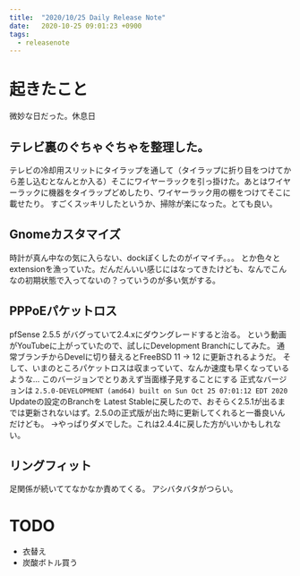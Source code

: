 ```yaml
---
title:  "2020/10/25 Daily Release Note"
date:   2020-10-25 09:01:23 +0900
tags:
  - releasenote
---
```


# 起きたこと

微妙な日だった。休息日

## テレビ裏のぐちゃぐちゃを整理した。

テレビの冷却用スリットにタイラップを通して（タイラップに折り目をつけてから差し込むとなんとか入る）そこにワイヤーラックを引っ掛けた。あとはワイヤーラックに機器をタイラップどめしたり、ワイヤーラック用の棚をつけてそこに載せたり。
すごくスッキリしたというか、掃除が楽になった。とても良い。

## Gnomeカスタマイズ

時計が真ん中なの気に入らない、dockぽくしたのがイマイチ。。。
とか色々とextensionを漁っていた。だんだんいい感じにはなってきたけども、なんでこんなの初期状態で入ってないの？っていうのが多い気がする。

## PPPoEパケットロス

pfSense 2.5.5 がバグっていて2.4.xにダウングレードすると治る。
という動画がYouTubeに上がっていたので、試しにDevelopment Branchにしてみた。
通常ブランチからDevelに切り替えるとFreeBSD 11 -> 12 に更新されるようだ。
そして、いまのところパケットロスは収まっていて、なんか速度も早くなっているような…
このバージョンでとりあえず当面様子見することにする
正式なバージョンは `2.5.0-DEVELOPMENT (amd64) built on Sun Oct 25 07:01:12 EDT 2020`
Updateの設定のBranchを Latest Stableに戻したので、おそらく2.5.1が出るまでは更新されないはず。2.5.0の正式版が出た時に更新してくれると一番良いんだけども。
→やっぱりダメでした。これは2.4.4に戻した方がいいかもしれない。

## リングフィット

足関係が続いててなかなか責めてくる。
アシバタバタがつらい。

# TODO 

* 衣替え
* 炭酸ボトル買う
